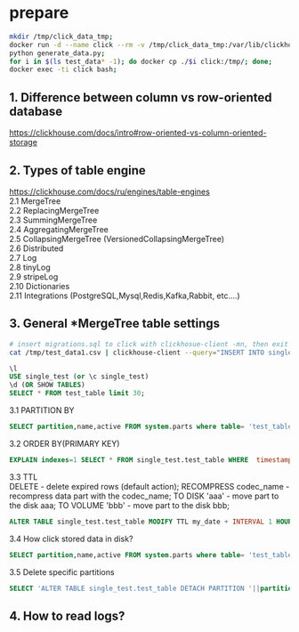 # prepare
```bash
mkdir /tmp/click_data_tmp;
docker run -d --name click --rm -v /tmp/click_data_tmp:/var/lib/clickhouse/ clickhouse/clickhouse-server:24.8.14.39;
python generate_data.py;
for i in $(ls test_data* -1); do docker cp ./$i click:/tmp/; done;
docker exec -ti click bash;
```

## 1. Difference between column vs row-oriented database
https://clickhouse.com/docs/intro#row-oriented-vs-column-oriented-storage

## 2. Types of table engine
https://clickhouse.com/docs/ru/engines/table-engines  
2.1 MergeTree  
2.2 ReplacingMergeTree  
2.3 SummingMergeTree  
2.4 AggregatingMergeTree  
2.5 CollapsingMergeTree (VersionedCollapsingMergeTree)  
2.6 Distributed  
2.7 Log  
2.8 tinyLog  
2.9 stripeLog  
2.10 Dictionaries  
2.11 Integrations (PostgreSQL,Mysql,Redis,Kafka,Rabbit, etc....)  

## 3. General *MergeTree table settings
```sh
# insert migrations.sql to click with clickhosue-client -mn, then exit
cat /tmp/test_data1.csv | clickhouse-client --query="INSERT INTO single_test.test_table format CSV"
```
```sql
\l
USE single_test (or \c single_test)
\d (OR SHOW TABLES)
SELECT * FROM test_table limit 30;
```
3.1 PARTITION BY  
```sql
SELECT partition,name,active FROM system.parts where table= 'test_table'
```
3.2 ORDER BY(PRIMARY KEY)  
```sql
EXPLAIN indexes=1 SELECT * FROM single_test.test_table WHERE  timestamp >=NOW('Europe/Moscow') and timestamp < NOW('Europe/Moscow')+toIntervalMinute(120);
```
3.3 TTL  
DELETE - delete expired rows (default action);
RECOMPRESS codec_name - recompress data part with the codec_name;
TO DISK 'aaa' - move part to the disk aaa;
TO VOLUME 'bbb' - move part to the disk bbb;

```sql
ALTER TABLE single_test.test_table MODIFY TTL my_date + INTERVAL 1 HOUR;
```
3.4 How click stored data in disk?  
```sql
SELECT partition,name,active FROM system.parts where table= 'test_table' limit 10 format Vertical;
```
3.5 Delete specific partitions  
```sql
SELECT 'ALTER TABLE single_test.test_table DETACH PARTITION '||partition||';' FROM system.parts where table= 'test_table' and  partition < '20250502' format TSVRaw;
```
## 4. How to read logs?
